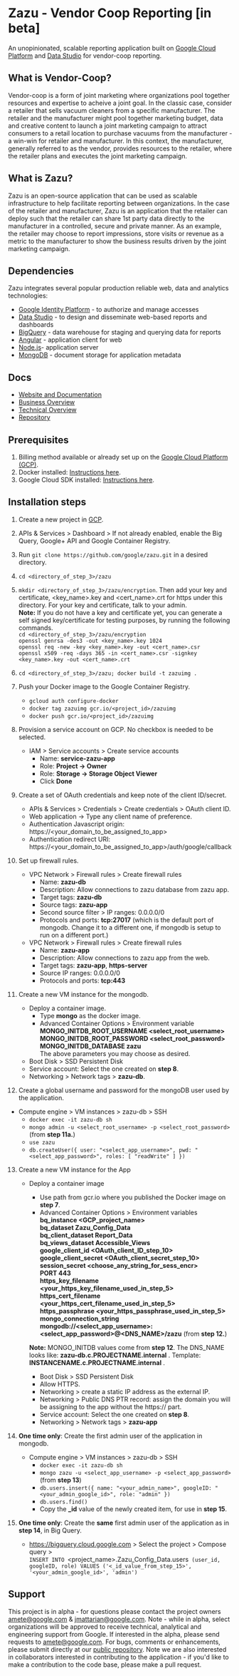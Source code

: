# Zazu - Vendor Coop Reporting [in beta]
An unopinionated, scalable reporting application built on [Google Cloud Platform](http://nodejs.org) and [Data Studio](https://www.google.com/analytics/data-studio/) for vendor-coop reporting.

## What is Vendor-Coop?
Vendor-coop is a form of joint marketing where organizations pool together resources and expertise to acheive a joint goal.  In the classic case, consider a retailer that sells vacuum cleaners from a specific manufacturer.  The retailer and the manufacturer might pool together marketing budget, data and creative content to launch a joint marketing campaign to attract consumers to a retail location to purchase vacuums from the manufacturer - a win-win for retailer and manufacturer.  In this context, the manufacturer, generally referred to as the vendor, provides resources to the retailer, where the retailer plans and executes the joint marketing campaign.

## What is Zazu?
Zazu is an open-source application that can be used as scalable infrastructure to help facilitate reporting between organizations.  In the case of the retailer and manufacturer, Zazu is an application that the retailer can deploy such that the retailer can share 1st party data directly to the manufacturer in a controlled, secure and private manner.  As an example, the retailer may choose to report impressions, store visits or revenue as a metric to the manufacturer to show the business results driven by the joint marketing campaign.

## Dependencies

Zazu integrates several popular production reliable web, data and analytics technologies:

  * [Google Identity Platform](https://developers.google.com/identity/) - to authorize and manage accesses
  * [Data Studio](https://www.google.com/analytics/data-studio/) - to design and disseminate web-based reports and dashboards
  * [BigQuery](https://cloud.google.com/bigquery/) - data warehouse for staging and querying data for reports
  * [Angular](https://angular.io/) - application client for web
  * [Node.js](https://nodejs.org/en/)- application server
  * [MongoDB](https://www.mongodb.com/) - document storage for application metadata

## Docs

  * [Website and Documentation](http://zazu.report/)
  * [Business Overview](https://docs.google.com/a/google.com/presentation/d/e/2PACX-1vQl_gbYic88bmTw9OXp1-aGCaDt12VFitUSqweuJeYSjqjcRBBNozfrBC1UEHH8soNcQoXzdArkb5Hk/pub?start=false&loop=false&delayms=3000)  
  * [Technical Overview](https://docs.google.com/a/google.com/presentation/d/e/2PACX-1vQT5GFcH-dlZw6jtTySSbZlsrZXqfKNsDYgbgwkq9KaeoHGudiIkUKCwoKmScqkcMEKKnuuXWZyc_BB/pub?start=false&loop=false&delayms=3000)   
  * [Repository](https://github.com/google/zazu)

## Prerequisites

1. Billing method available or already set up on the [Google Cloud Platform (GCP)](https://pantheon.corp.google.com/billing).
2. Docker installed: [Instructions here](https://docs.docker.com/install/).
3. Google Cloud SDK installed: [Instructions here](https://cloud.google.com/sdk/docs/).

## Installation steps
1. Create a new project in [GCP](https://console.cloud.google.com/home/dashboard).
2. APIs & Services > Dashboard > If not already enabled, enable the Big Query, Google+ API and Google Container Registry.
3. Run `git clone https://github.com/google/zazu.git` in a desired directory.
4. `cd <directory_of_step_3>/zazu`
5. `mkdir <directory_of_step_3>/zazu/encryption`. Then add your key and certificate, <key_name>.key and <cert_name>.crt for https under this directory. For your key and certificate, talk to your admin.<br/>
   **Note:** If you do not have a key and certificate yet, you can generate a self signed key/certificate for testing purposes, by running the following commands.<br/>
            `cd <directory_of_step_3>/zazu/encryption`<br/>
            `openssl genrsa -des3 -out <key_name>.key 1024`<br/>
            `openssl req -new -key <key_name>.key -out <cert_name>.csr`<br/>
            `openssl x509 -req -days 365 -in <cert_name>.csr -signkey <key_name>.key -out <cert_name>.crt`<br/>

6. `cd <directory_of_step_3>/zazu; docker build -t zazuimg .`
7. Push your Docker image to the Google Container Registry.
   - `gcloud auth configure-docker`
   - `docker tag zazuimg gcr.io/<project_id>/zazuimg`
   - `docker push gcr.io/<project_id>/zazuimg`

8. Provision a service account on GCP. No checkbox is needed to be selected.
   - IAM > Service accounts > Create service accounts<br/>
     - Name: **service-zazu-app**<br/>
     - Role: **Project -> Owner**<br/>
     - Role: **Storage -> Storage Object Viewer**
     - Click **Done**

9. Create a set of OAuth credentials and keep note of the client ID/secret.
    - APIs & Services > Credentials > Create credentials > OAuth client ID.
    - Web application -> Type any client name of preference.
    - Authentication Javascript origin: https://<your_domain_to_be_assigned_to_app>
    - Authentication redirect URI: https://<your_domain_to_be_assigned_to_app>/auth/google/callback

10. Set up firewall rules.
    - VPC Network > Firewall rules > Create firewall rules
      - Name: **zazu-db**
      - Description: Allow connections to zazu database from zazu app.
      - Target tags: **zazu-db**
      - Source tags: **zazu-app**
      - Second source filter > IP ranges: 0.0.0.0/0
      - Protocols and ports: **tcp:27017** (which is the default port of mongodb. Change it to a different one, if mongodb is setup to run on a different port.)
    - VPC Network > Firewall rules > Create firewall rules
      - Name: **zazu-app**
      - Description: Allow connections to zazu app from the web.
      - Target tags: **zazu-app**, **https-server**
      - Source IP ranges: 0.0.0.0/0
      - Protocols and ports: **tcp:443**

11. Create a new VM instance for the mongodb.
    - Deploy a container image.
      - Type **mongo** as the docker image.
      - Advanced Container Options > Environment variable<br/>
        **MONGO_INITDB_ROOT_USERNAME <select_root_username>**<br/>
        **MONGO_INITDB_ROOT_PASSWORD <select_root_password>**<br/>
        **MONGO_INITDB_DATABASE zazu**<br/>
        The above parameters you may choose as desired.
    - Boot Disk > SSD Persistent Disk
    - Service account: Select the one created on **step 8**.
    - Networking > Network tags > **zazu-db**.

12. Create a global username and password for the mongoDB user used by the application.
- Compute engine > VM instances > zazu-db > SSH
  - `docker exec -it zazu-db sh`
  - `mongo admin -u <select_root_username> -p <select_root_password>` (from **step 11a.**)
  - `use zazu`
  - `db.createUser({ user: "<select_app_username>", pwd: "<select_app_password>", roles: [ "readWrite" ] })`

13. Create a new VM instance for the App
    - Deploy a container image
      - Use path from gcr.io where you published the Docker image on **step 7**.
      - Advanced Container Options > Environment variables
                  **bq_instance  <GCP_project_name>**<br/>
                  **bq_dataset   Zazu_Config_Data**<br/>
                  **bq_client_dataset  Report_Data**<br/>
                  **bq_views_dataset   Accessible_Views**<br/>
                  **google_client_id <OAuth_client_ID_step_10>**<br/>
                  **google_client_secret <OAuth_client_secret_step_10>**<br/>
                  **session_secret  <choose_any_string_for_sess_encr>**<br/>
                  **PORT   443**<br/>
                  **https_key_filename  <your_https_key_filename_used_in_step_5>**<br/>
                  **https_cert_filename  <your_https_cert_filename_used_in_step_5>**<br/>
                  **https_passphrase  <your_https_passphrase_used_in_step_5>**<br/>
                  **mongo_connection_string mongodb://<select_app_username>:<select_app_password>@<DNS_NAME>/zazu** (from **step 12.**) <br/>

      **Note:** MONGO_INITDB values come from **step 12**. The DNS_NAME looks like: **zazu-db.c.PROJECTNAME.internal** . Template: **INSTANCENAME.c.PROJECTNAME.internal** .<br/>

      - Boot Disk > SSD Persistent Disk
      - Allow HTTPS.
      - Networking > create a static IP address as the external IP.
      - Networking > Public DNS PTR record: assign the domain you will be assigning to the app without the https:// part.
      - Service account: Select the one created on **step 8**.
      - Networking > Network tags > **zazu-app**

14. **One time only**: Create the first admin user of the application in mongodb.
    - Compute engine > VM instances > zazu-db > SSH
      - `docker exec -it zazu-db sh`
      - `mongo zazu -u <select_app_username> -p <select_app_password>` (from **step 13**)
      - `db.users.insert({ name: "<your_admin_name>", googleID: "<your_admin_google_id>", role: "admin" })`
      - `db.users.find()`
      - Copy the **_id** value of the newly created item, for use in **step 15**.

15. **One time only**: Create the **same** first admin user of the application as in **step 14**, in Big Query.
    - https://bigquery.cloud.google.com > Select the project > Compose query ><br/>
      `INSERT INTO `<project_name>.Zazu_Config_Data.users` (user_id, googleID, role) VALUES ('<_id_value_from_step_15>', '<your_admin_google_id>', 'admin')`


## Support

This project is in alpha - for questions please contact the project owners amete@google.com & jmattarian@google.com.  Note - while in alpha, select organizations will be approved to receive technical, analytical and engineering support from Google.  If interested in the alpha, please send requests to amete@google.com. For bugs, comments or enhancements, please submit directly at our [public repository](https://github.com/google/zazu).  Note we are also interested in collaborators interested in contributing to the application - if you'd like to make a contribution to the code base, please make a pull request.
